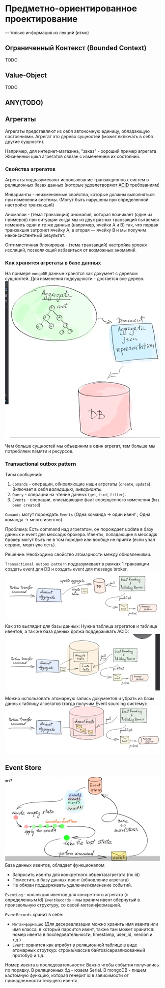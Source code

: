 # Предметно-ориентированное проектирование

-- только информация из лекций (итмо)

## Ограниченный Контекст (Bounded Context)
TODO

## Value-Object
TODO

## ANY(TODO)

## Агрегаты
Агрегаты представляют из себя автономную единицу, обладающую состояниями. Агрегат это дерево сущностей 
(может включать в себя другие сущности).

Например, для интернет-магазина, "заказ" - хороший пример агрегата. Жизненный цикл агрегатов связан с изменением их состояний.

### Свойства агрегатов

Агрегаты подразумевают использование транзакционных систем в реляционных базах данных 
(которые удовлетворяют [ACID](https://github.com/babtiss/cheat-sheet/tree/master/data_base/acid) требованиям)

Инварианты - неизменяемые свойства, которые должны выполняться при изменении системы. 
(Могут быть нарушены при определенной настройке транзакций)

Аномалии - (тема транзакций) аномалия, которая возникает (один из примеров) при ситуации когда мы из двух разных транзакций пытаемся изменить одни и те же данные 
(например, ячейки А и В) так, что первая транзакция затронет ячейку A, а вторая — ячейку В и мы получим неконсистентный результат.

Оптимистичная блокировка - (тема транзакций) настройка уровня изоляций, позволяющий избавиться от возможных аномалий.

### Как хранятся агрегаты в базе данных
На примере `mongoDB` данные хранятся как документ с деревом сущностей.
Для изменения подсущности - достается все дерево.
![img](img.png)

Чем больше сущностей мы объединим в один агрегат, тем больше мы потребляем памяти и ресурсов.


### Transactional outbox pattern
Типы сообщений:
1. `Comands` - операции, обновляющие наши агрегаты (`create`, `update`). Включает в себя *валидацию*, *инварианты*.
2. `Query` - операции на чтение данных (`get`, `find`, `filter`).
3. `Events` - операции, описывающие факт совершенного изменения (`has been created`).

`Comands` могут порождать `Events` (Одна команда -> один ивент ; Одна команда -> много ивентов).

Проблема:
Есть command над агрегатом, он порождает update в базу данных и event для мессадж брокера.
Ивенты, попадающие в мессадж брокер могут быть не в том порядке или вообще не прийти (если упал сервис, моргнула сеть).

Решение:
Необходимо свойство атомарности между обновлениями. 

`Transactional outbox pattern` подразумевает в рамках 1 транзакции создать event для DB и создать event для message broker.
![img_1.png](img_1.png)

Как это выглядит для базы данных:
Нужна таблица агрегатов и таблица ивентов, а так же база данных должа поддерживать ACID:
![img_2.png](img_2.png)

Можно использовать атомарную запись документов и убрать из базы данных таблицу агрегатов 
(тогда получим Event sourcing систему):
![img_3.png](img_3.png)


## Event Store
![img_4.png](img_4.png)
База данных ивентов, обладает функционалом:
- Запросить ивенты для конкретного объекта/агрегата (по id)
- Поместить в базу данных ивент (обновление агрегата)
- Не обязан поддерживать удаление/изменение событий.

`EventLog` - коллекция ивентов для конкретного агрегата (с определенным id)
`EventRecords` - мы храним ивент обернутый в произвольную структуру,
со своей метаинформацией.

`EventRecords` хранит в себе:
- `Метаинформацию` (Для десереализации можно хранить имя ивента или имя класса, в который парсится ивент, 
также там может хранится: номер ивента в последовательности, timestamp, user_id, version и т.д.)
- `Event`: хранится как атрибут в реляционной таблице в виде атомарных струткур: строка/массив байтов/сериализованный протобуф и т.д.

Номер ивента в последовательности:
Важно чтобы события получались по порядку. 
В реляционных бд - юзаем Serial. В mongoDB - пишем кастомную функцию, которая генерит id в зависимости от принадлежности текущего ивента.

